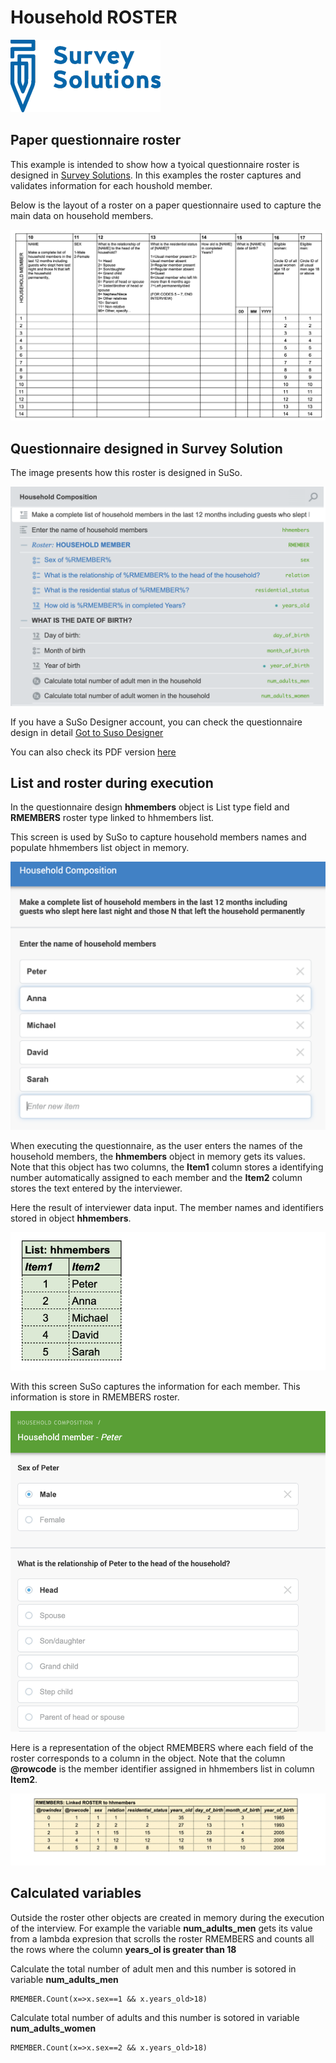 # Household ROSTER

![](images/SUSO.png)
## Paper questionnaire roster
This example is intended to show how a tyoical questionnaire roster is designed in [Survey Solutions](https://mysurvey.solutions/). In this examples the roster captures and validates information for each houshold member.

Below is the layout of a roster on a paper questionnaire  used to capture the main data on household members.

![Paper questionnaire ROSTER](ht/../images/E1.paperform.jpg)
 
## Questionnaire designed in Survey Solution
The image presents how this roster is designed in SuSo.

![](ht../../images/E1.suso.design.jpg)

If you have a SuSo Designer account, you can check the questionnaire design in detail [Got to Suso Designer](https://webtester.mysurvey.solutions/WebTester/Interview/ca6d1e51427945738f2189e69c25b65d/Section/7fa7e4e509e9cf60f8139c9879a456cc_1)

You can also check its PDF version [here](/pdf/SSBE-HouseholdROSTER.pdf)

## List and roster during execution

In the questionnaire design **hhmembers** object is List type field and **RMEMBERS** roster type linked to hhmembers list. 

This screen is used by SuSo to capture household members names and populate hhmembers list object in memory.

![](ht/../images/E1.suso.hhmemebers.jpg)

When executing the questionnaire, as the user enters the names of the household members, the **hhmembers** object in memory gets its values. Note that this object has two columns, the **Item1** column stores a identifying number automatically assigned to each member and the **Item2** column stores the text entered by the interviewer.

Here the result of interviewer data input. The member names and identifiers stored in object **hhmembers**.

![](ht/../images/E1.mem.hhmembers.jpg)

With this screen SuSo captures the information for each member. This information is store in RMEMBERS roster.

![](ht/../images/E1.suso.RMEMBERS.jpg)

Here is a representation of the object RMEMBERS where  each field of the roster corresponds to a column in the object. Note that the column **@rowcode** is the member identifier assigned in hhmembers list in column **Item2**.

![](ht/../images/E1.mem.RMEMBERS.jpg)

## Calculated variables 

Outside the roster other objects are created in memory during the execution of the interview. For example the variable **num_adults_men**  gets its value from a lambda expresion that scrolls the roster RMEMBERS and counts all the rows where the column **years_ol is greater than 18**

Calculate the total number of adult men and this number is sotored in variable **num_adults_men**
```
RMEMBER.Count(x=>x.sex==1 && x.years_old>18)
```

Calculate total number of adults and this number is sotored in variable **num_adults_women**
```
RMEMBER.Count(x=>x.sex==2 && x.years_old>18)
```
